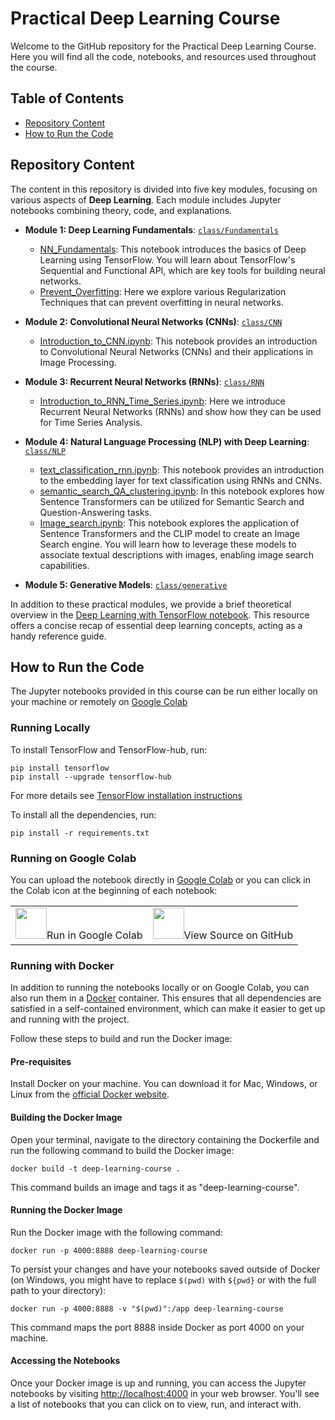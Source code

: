 # Practical Deep Learning Course

Welcome to the GitHub repository for the Practical Deep Learning Course. Here you will find all the code, notebooks, and resources used throughout the course.

## Table of Contents

- [Repository Content](#repository-content)
- [How to Run the Code](#how-to-run-the-code)


## Repository Content

The content in this repository is divided into five key modules, focusing on various aspects of **Deep Learning**. Each module includes Jupyter notebooks combining theory, code, and explanations.

- **Module 1: Deep Learning Fundamentals**: [`class/Fundamentals`](./class/Fundamentals)
  - [NN_Fundamentals](./class/Fundamentals/NN_Fundamentals.ipynb): This notebook introduces the basics of Deep Learning using TensorFlow. You will learn about TensorFlow's Sequential and Functional API, which are key tools for building neural networks.
  - [Prevent_Overfitting](./class/Fundamentals/Prevent_Overfitting.ipynb): Here we explore various Regularization Techniques that can prevent overfitting in neural networks.

- **Module 2: Convolutional Neural Networks (CNNs)**: [`class/CNN`](./class/CNN)
  - [Introduction_to_CNN.ipynb](./class/CNN/Introduction_to_CNN.ipynb): This notebook provides an introduction to Convolutional Neural Networks (CNNs) and their applications in Image Processing.

- **Module 3: Recurrent Neural Networks (RNNs)**: [`class/RNN`](./class/RNN)
  - [Introduction_to_RNN_Time_Series.ipynb](./class/RNN/Introduction_to_RNN_Time_Series.ipynb): Here we introduce Recurrent Neural Networks (RNNs) and show how they can be used for Time Series Analysis.

- **Module 4: Natural Language Processing (NLP) with Deep Learning**: [`class/NLP`](./class/NLP)
  - [text_classification_rnn.ipynb](./class/NLP/text_classification_rnn.ipynb): This notebook provides an introduction to the embedding layer for text classification using RNNs and CNNs.
  - [semantic_search_QA_clustering.ipynb](./class/NLP/semantic_search_QA_clustering.ipynb): In this notebook explores how Sentence Transformers can be utilized for Semantic Search and Question-Answering tasks.
  - [Image_search.ipynb](./class/NLP/Image_search.ipynb):  This notebook explores the application of Sentence Transformers and the CLIP model to create an Image Search engine. You will learn how to leverage these models to associate textual descriptions with images, enabling image search capabilities.

- **Module 5: Generative Models**: [`class/generative`](./class/generative)

In addition to these practical modules, we provide a brief theoretical overview in the [Deep Learning with TensorFlow notebook](./Deep_learning_with_Tensorflow.ipynb). This resource offers a concise recap of essential deep learning concepts, acting as a handy reference guide.

## How to Run the Code

The Jupyter notebooks provided in this course can be run either locally on your machine or remotely on [Google Colab](https://colab.research.google.com/)

### Running Locally

To install TensorFlow and TensorFlow-hub, run:
```shell
pip install tensorflow
pip install --upgrade tensorflow-hub
```
For more details see [TensorFlow installation instructions](https://www.tensorflow.org/install)

To install all the dependencies, run:
```shell
pip install -r requirements.txt
```

### Running on Google Colab

You can upload the notebook directly in [Google Colab](https://colab.research.google.com/) or you can click in the Colab icon at the beginning of each notebook:

<table align="center">
 <td align="center"><a target="_blank" ></a>
        <img src="https://colab.research.google.com/img/colab_favicon_256px.png"  width="50" height="50" style="padding-bottom:5px;" />Run in Google Colab</a></td>
  <td align="center"><a target="_blank" ></a>
        <img src="https://github.githubassets.com/images/modules/logos_page/GitHub-Mark.png"  width="50" height="50" style="padding-bottom:5px;" />View Source on GitHub</a></td>
</table>

### Running with Docker
In addition to running the notebooks locally or on Google Colab, you can also run them in a [Docker]((https://www.docker.com/)) container. This ensures that all dependencies are satisfied in a self-contained environment, which can make it easier to get up and running with the project.

Follow these steps to build and run the Docker image:


#### Pre-requisites

Install Docker on your machine. You can download it for Mac, Windows, or Linux from the [official Docker website](https://www.docker.com/products/docker-desktop).


#### Building the Docker Image

Open your terminal, navigate to the directory containing the Dockerfile and run the following command to build the Docker image:

```shell
docker build -t deep-learning-course .
```
This command builds an image and tags it as "deep-learning-course".


#### Running the Docker Image

Run the Docker image with the following command:

```shell
docker run -p 4000:8888 deep-learning-course
```

To persist your changes and have your notebooks saved outside of Docker (on Windows, you might have to replace
`$(pwd)` with `${pwd}` or with the full path to your directory):

```shell
docker run -p 4000:8888 -v "$(pwd)":/app deep-learning-course
```


This command maps the port 8888 inside Docker as port 4000 on your machine.


#### Accessing the Notebooks

Once your Docker image is up and running, you can access the Jupyter notebooks by visiting [http://localhost:4000](http://localhost:4000) in your web browser. You'll see a list of notebooks that you can click on to view, run, and interact with.
    